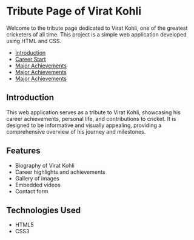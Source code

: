# Tribute Page of Virat Kohli

Welcome to the tribute page dedicated to Virat Kohli, one of the greatest cricketers of all time. This project is a simple web application developed using HTML and CSS.

- [Introduction](#introduction)
- [Career Start](#Career-Start)
- [Major Achievements](#Major-Achievements)
- [Major Achievements](#Major-Achievements)
- [Major Achievements](#Major-Achievements)

## Introduction

This web application serves as a tribute to Virat Kohli, showcasing his career achievements, personal life, and contributions to cricket. It is designed to be informative and visually appealing, providing a comprehensive overview of his journey and milestones.

## Features

- Biography of Virat Kohli
- Career highlights and achievements
- Gallery of images
- Embedded videos
- Contact form

## Technologies Used


- HTML5
- CSS3
